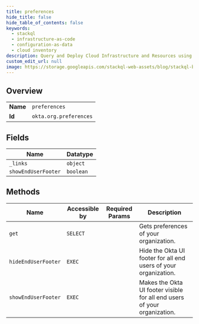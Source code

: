 ```yaml
---
title: preferences
hide_title: false
hide_table_of_contents: false
keywords:
  - stackql
  - infrastructure-as-code
  - configuration-as-data
  - cloud inventory
description: Query and Deploy Cloud Infrastructure and Resources using SQL
custom_edit_url: null
image: https://storage.googleapis.com/stackql-web-assets/blog/stackql-blog-post-featured-image.png
---
```

  
    

## Overview
<table><tbody>
<tr><td><b>Name</b></td><td><code>preferences</code></td></tr>
<tr><td><b>Id</b></td><td><code>okta.org.preferences</code></td></tr>
</tbody></table>

## Fields
| Name | Datatype |
| ---- | -------- |
| `_links` | `object` |
| `showEndUserFooter` | `boolean` |
## Methods
| Name | Accessible by | Required Params | Description |
| ---- | ------------- | --------------- | ----------- |
| `get` | `SELECT` |  | Gets preferences of your organization. |
| `hideEndUserFooter` | `EXEC` |  | Hide the Okta UI footer for all end users of your organization. |
| `showEndUserFooter` | `EXEC` |  | Makes the Okta UI footer visible for all end users of your organization. |
